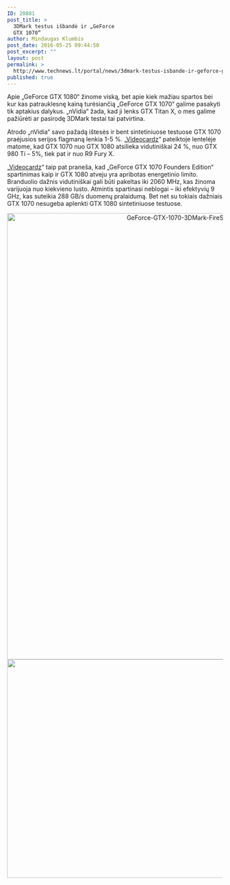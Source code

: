 ```yaml
---
ID: 20881
post_title: >
  3DMark testus išbandė ir „GeForce
  GTX 1070“
author: Mindaugas Klumbis
post_date: 2016-05-25 09:44:50
post_excerpt: ""
layout: post
permalink: >
  http://www.technews.lt/portal/news/3dmark-testus-isbande-ir-geforce-gtx-1070/
published: true
---
```

Apie „GeForce GTX 1080“ žinome viską, bet apie kiek mažiau spartos bei kur kas patrauklesnę kainą turėsiančią „GeForce GTX 1070“ galime pasakyti tik aptakius dalykus. „nVidia“ žada, kad ji lenks GTX Titan X, o mes galime pažiūrėti ar pasirodę 3DMark testai tai patvirtina.

Atrodo „nVidia“ savo pažadą ištesės ir bent sintetiniuose testuose GTX 1070 praėjusios serijos flagmaną lenkia 1-5 %. „<a href="http://videocardz.com/60265/nvidia-geforce-gtx-1070-3dmark-firestrike-benchmarks">Videocardz</a>“ pateiktoje lentelėje matome, kad GTX 1070 nuo GTX 1080 atsilieka vidutiniškai 24 %, nuo GTX 980 Ti – 5%, tiek pat ir nuo R9 Fury X.

„<a href="http://videocardz.com/60265/nvidia-geforce-gtx-1070-3dmark-firestrike-benchmarks">Videocardz</a>“ taip pat praneša, kad „GeForce GTX 1070 Founders Edition“ spartinimas kaip ir GTX 1080 atveju yra apribotas energetinio limito. Branduolio dažnis vidutiniškai gali būti pakeltas iki 2060 MHz, kas žinoma varijuoja nuo kiekvieno lusto. Atmintis spartinasi neblogai – iki efektyvių 9 GHz, kas suteikia 288 GB/s duomenų pralaidumą. Bet net su tokiais dažniais GTX 1070 nesugeba aplenkti GTX 1080 sintetiniuose testuose.
<p style="text-align: center"><a href="http://www.technews.lt/portal/wp-content/uploads/2016/05/GeForce-GTX-1070-3DMark-FireStrike-Performance.png"><img class="alignnone wp-image-20882 size-full" src="http://www.technews.lt/portal/wp-content/uploads/2016/05/GeForce-GTX-1070-3DMark-FireStrike-Performance.png" alt="GeForce-GTX-1070-3DMark-FireStrike-Performance" width="890" height="1040" /></a> <a href="http://www.technews.lt/portal/wp-content/uploads/2016/05/GTX-1070-performace-3dmark-firestrike.jpg"><img class="alignnone wp-image-20883 size-full" src="http://www.technews.lt/portal/wp-content/uploads/2016/05/GTX-1070-performace-3dmark-firestrike.jpg" alt="GTX 1070 performace 3dmark firestrike" width="1288" height="509" /></a></p>